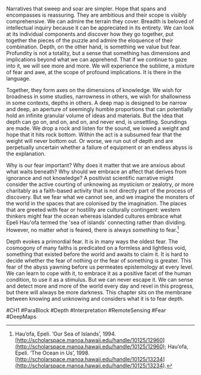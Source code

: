 Narratives that sweep and soar are simpler. Hope that spans and encompasses is reassuring. They are ambitious and their scope is visibly comprehensive. We can admire the terrain they cover. Breadth is beloved of intellectual inquiry because it can be appreciated in its entirety. We can look at its individual components and discover how they go together, put together the pieces of the puzzle and admire the eloquence of their combination. Depth, on the other hand, is something we value but fear. Profundity is not a totality, but a sense that something has dimensions and implications beyond what we can apprehend. That if we continue to gaze into it, we will see more and more. We will experience the sublime, a mixture of fear and awe, at the scope of profound implications. It is there in the language. 

Together, they form axes on the dimensions of knowledge. We wish for broadness in some studies, narrowness in others, we wish for shallowness in some contexts, depths in others. A deep map is designed to be narrow and deep, an aperture of seemingly humble proportions that can potentially hold an infinite granular volume of ideas and materials. But the idea that depth can go on, and on, and on, and never end, is unsettling. Soundings are made. We drop a rock and listen for the sound, we lowed a weight and hope that it hits rock bottom. Within the act is a subsumed fear that the weight will never bottom out. Or worse, we run out of depth and are perpetually uncertain whether a failure of equipment or an endless abyss is the explanation.

Why is our fear important? Why does it matter that we are anxious about what waits beneath? Why should we embrace an affect that derives from ignorance and not knowledge? A positivist scientific narrative might consider the active courting of unknowing as mysticism or zealotry, or more charitably as a faith-based activity that is not directly part of the process of discovery. But we fear what we cannot see, and we imagine the monsters of the world in the spaces that are colonised by the imagination. The places that are greeted with fear or hostility are culturally contingent: western thinkers might fear the ocean whereas islanded cultures embrace what Epeli Hau'ofa termed the 'sea of islands' connecting rather than dividing. However, no matter *what* is feared, there is always *something* to fear.[^1] 

Depth evokes a primordial fear. It is in many ways the oldest fear. The cosmogony of many faiths is predicated on a formless and lightless void, something that existed before the world and awaits to claim it. It is hard to decide whether the fear of nothing or the fear of something is greater. This fear of the abyss yawning before us permeates epistemology at every level. We can learn to cope with it, to embrace it as a positive facet of the human condition, to use it as a stimulus. But we can never escape it. We can sense and detect more and more of the world every day and revel in this progress, but there will always be more darkness. This chapter sits on the membrane between knowing and unknowing and considers what it is to fear depth.

#CH1 #ParaBlock #Depth #Interpretation #RemoteSensing #Fear #DeepMaps 

[^1]: Hau’ofa, Epeli. ‘Our Sea of Islands’, 1994. [http://scholarspace.manoa.hawaii.edu/handle/10125/12960](http://scholarspace.manoa.hawaii.edu/handle/10125/12960); Hau’ofa, Epeli. ‘The Ocean in Us’, 1998. [http://scholarspace.manoa.hawaii.edu/handle/10125/13234](http://scholarspace.manoa.hawaii.edu/handle/10125/13234).